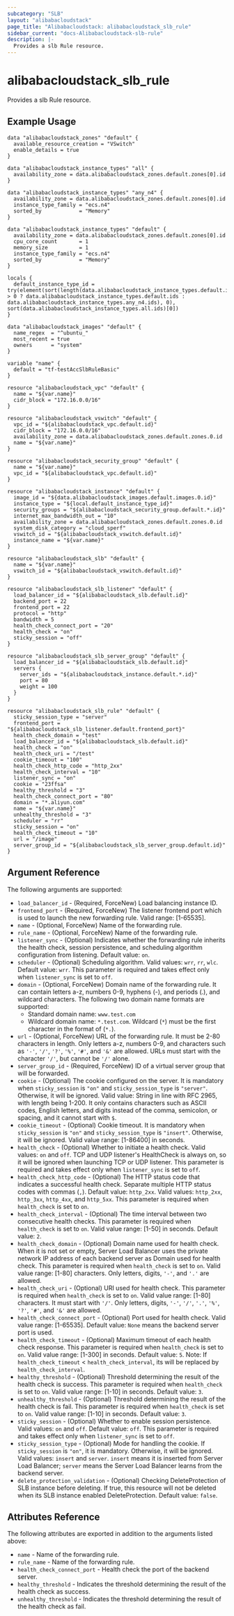 ```yaml
---
subcategory: "SLB"
layout: "alibabacloudstack"
page_title: "Alibabacloudstack: alibabacloudstack_slb_rule"
sidebar_current: "docs-Alibabacloudstack-slb-rule"
description: |- 
  Provides a slb Rule resource.
---
```


# alibabacloudstack_slb_rule

Provides a slb Rule resource.

## Example Usage

```hcl
data "alibabacloudstack_zones" "default" {
  available_resource_creation = "VSwitch"
  enable_details = true
}

data "alibabacloudstack_instance_types" "all" {
  availability_zone = data.alibabacloudstack_zones.default.zones[0].id
}

data "alibabacloudstack_instance_types" "any_n4" {
  availability_zone = data.alibabacloudstack_zones.default.zones[0].id
  instance_type_family = "ecs.n4"
  sorted_by            = "Memory"
}

data "alibabacloudstack_instance_types" "default" {
  availability_zone = data.alibabacloudstack_zones.default.zones[0].id
  cpu_core_count       = 1
  memory_size          = 1
  instance_type_family = "ecs.n4"
  sorted_by            = "Memory"
}

locals {
  default_instance_type_id = try(element(sort(length(data.alibabacloudstack_instance_types.default.instance_types) > 0 ? data.alibabacloudstack_instance_types.default.ids : data.alibabacloudstack_instance_types.any_n4.ids), 0), sort(data.alibabacloudstack_instance_types.all.ids)[0])
}

data "alibabacloudstack_images" "default" {
  name_regex  = "^ubuntu_"
  most_recent = true
  owners      = "system"
}

variable "name" {
  default = "tf-testAccSlbRuleBasic"
}

resource "alibabacloudstack_vpc" "default" {
  name = "${var.name}"
  cidr_block = "172.16.0.0/16"
}

resource "alibabacloudstack_vswitch" "default" {
  vpc_id = "${alibabacloudstack_vpc.default.id}"
  cidr_block = "172.16.0.0/16"
  availability_zone = data.alibabacloudstack_zones.default.zones.0.id
  name = "${var.name}"
}

resource "alibabacloudstack_security_group" "default" {
  name = "${var.name}"
  vpc_id = "${alibabacloudstack_vpc.default.id}"
}

resource "alibabacloudstack_instance" "default" {
  image_id = "${data.alibabacloudstack_images.default.images.0.id}"
  instance_type = "${local.default_instance_type_id}"
  security_groups = "${alibabacloudstack_security_group.default.*.id}"
  internet_max_bandwidth_out = "10"
  availability_zone = data.alibabacloudstack_zones.default.zones.0.id
  system_disk_category = "cloud_sperf"
  vswitch_id = "${alibabacloudstack_vswitch.default.id}"
  instance_name = "${var.name}"
}

resource "alibabacloudstack_slb" "default" {
  name = "${var.name}"
  vswitch_id = "${alibabacloudstack_vswitch.default.id}"
}

resource "alibabacloudstack_slb_listener" "default" {
  load_balancer_id = "${alibabacloudstack_slb.default.id}"
  backend_port = 22
  frontend_port = 22
  protocol = "http"
  bandwidth = 5
  health_check_connect_port = "20"
  health_check = "on"
  sticky_session = "off"
}

resource "alibabacloudstack_slb_server_group" "default" {
  load_balancer_id = "${alibabacloudstack_slb.default.id}"
  servers {
    server_ids = "${alibabacloudstack_instance.default.*.id}"
    port = 80
    weight = 100
  }
}

resource "alibabacloudstack_slb_rule" "default" {
  sticky_session_type = "server"
  frontend_port = "${alibabacloudstack_slb_listener.default.frontend_port}"
  health_check_domain = "test"
  load_balancer_id = "${alibabacloudstack_slb.default.id}"
  health_check = "on"
  health_check_uri = "/test"
  cookie_timeout = "100"
  health_check_http_code = "http_2xx"
  health_check_interval = "10"
  listener_sync = "on"
  cookie = "23ffsa"
  healthy_threshold = "3"
  health_check_connect_port = "80"
  domain = "*.aliyun.com"
  name = "${var.name}"
  unhealthy_threshold = "3"
  scheduler = "rr"
  sticky_session = "on"
  health_check_timeout = "10"
  url = "/image"
  server_group_id = "${alibabacloudstack_slb_server_group.default.id}"
}
```

## Argument Reference

The following arguments are supported:

* `load_balancer_id` - (Required, ForceNew) Load balancing instance ID.
* `frontend_port` - (Required, ForceNew) The listener frontend port which is used to launch the new forwarding rule. Valid range: [1-65535].
* `name` - (Optional, ForceNew) Name of the forwarding rule.
* `rule_name` - (Optional, ForceNew) Name of the forwarding rule.
* `listener_sync` - (Optional) Indicates whether the forwarding rule inherits the health check, session persistence, and scheduling algorithm configuration from listening. Default value: `on`.
* `scheduler` - (Optional) Scheduling algorithm. Valid values: `wrr`, `rr`, `wlc`. Default value: `wrr`. This parameter is required and takes effect only when `listener_sync` is set to `off`.
* `domain` - (Optional, ForceNew) Domain name of the forwarding rule. It can contain letters a-z, numbers 0-9, hyphens (-), and periods (.), and wildcard characters. The following two domain name formats are supported:
  * Standard domain name: `www.test.com`
  * Wildcard domain name: `*.test.com`. Wildcard (`*`) must be the first character in the format of (`*.`).
* `url` - (Optional, ForceNew) URL of the forwarding rule. It must be 2-80 characters in length. Only letters a-z, numbers 0-9, and characters such as `'-'`, `'/'`, `'?'`, `'%'`, `'#'`, and `'&'` are allowed. URLs must start with the character `'/'`, but cannot be `'/'` alone.
* `server_group_id` - (Required, ForceNew) ID of a virtual server group that will be forwarded.
* `cookie` - (Optional) The cookie configured on the server. It is mandatory when `sticky_session` is `"on"` and `sticky_session_type` is `"server"`. Otherwise, it will be ignored. Valid value: String in line with RFC 2965, with length being 1-200. It only contains characters such as ASCII codes, English letters, and digits instead of the comma, semicolon, or spacing, and it cannot start with `$`.
* `cookie_timeout` - (Optional) Cookie timeout. It is mandatory when `sticky_session` is `"on"` and `sticky_session_type` is `"insert"`. Otherwise, it will be ignored. Valid value range: [1-86400] in seconds.
* `health_check` - (Optional) Whether to initiate a health check. Valid values: `on` and `off`. TCP and UDP listener's HealthCheck is always on, so it will be ignored when launching TCP or UDP listener. This parameter is required and takes effect only when `listener_sync` is set to `off`.
* `health_check_http_code` - (Optional) The HTTP status code that indicates a successful health check. Separate multiple HTTP status codes with commas (`,`). Default value: `http_2xx`. Valid values: `http_2xx`, `http_3xx`, `http_4xx`, and `http_5xx`. This parameter is required when `health_check` is set to `on`.
* `health_check_interval` - (Optional) The time interval between two consecutive health checks. This parameter is required when `health_check` is set to `on`. Valid value range: [1-50] in seconds. Default value: `2`.
* `health_check_domain` - (Optional) Domain name used for health check. When it is not set or empty, Server Load Balancer uses the private network IP address of each backend server as Domain used for health check. This parameter is required when `health_check` is set to `on`. Valid value range: [1-80] characters. Only letters, digits, `'-'`, and `'.'` are allowed.
* `health_check_uri` - (Optional) URI used for health check. This parameter is required when `health_check` is set to `on`. Valid value range: [1-80] characters. It must start with `'/'`. Only letters, digits, `'-'`, `'/'`, `'.'`, `'%'`, `'?'`, `'#'`, and `'&'` are allowed.
* `health_check_connect_port` - (Optional) Port used for health check. Valid value range: [1-65535]. Default value: `None` means the backend server port is used.
* `health_check_timeout` - (Optional) Maximum timeout of each health check response. This parameter is required when `health_check` is set to `on`. Valid value range: [1-300] in seconds. Default value: `5`. Note: If `health_check_timeout` < `health_check_interval`, its will be replaced by `health_check_interval`.
* `healthy_threshold` - (Optional) Threshold determining the result of the health check is success. This parameter is required when `health_check` is set to `on`. Valid value range: [1-10] in seconds. Default value: `3`.
* `unhealthy_threshold` - (Optional) Threshold determining the result of the health check is fail. This parameter is required when `health_check` is set to `on`. Valid value range: [1-10] in seconds. Default value: `3`.
* `sticky_session` - (Optional) Whether to enable session persistence. Valid values: `on` and `off`. Default value: `off`. This parameter is required and takes effect only when `listener_sync` is set to `off`.
* `sticky_session_type` - (Optional) Mode for handling the cookie. If `sticky_session` is `"on"`, it is mandatory. Otherwise, it will be ignored. Valid values: `insert` and `server`. `insert` means it is inserted from Server Load Balancer; `server` means the Server Load Balancer learns from the backend server.
* `delete_protection_validation` - (Optional) Checking DeleteProtection of SLB instance before deleting. If true, this resource will not be deleted when its SLB instance enabled DeleteProtection. Default value: `false`.

## Attributes Reference

The following attributes are exported in addition to the arguments listed above:

* `name` - Name of the forwarding rule.
* `rule_name` - Name of the forwarding rule.
* `health_check_connect_port` - Health check the port of the backend server.
* `healthy_threshold` - Indicates the threshold determining the result of the health check as success.
* `unhealthy_threshold` - Indicates the threshold determining the result of the health check as fail.